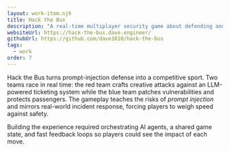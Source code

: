 ```yaml
---
layout: work-item.njk
title: Hack the Bus
description: "A real-time multiplayer security game about defending and exploiting LLM-powered transit systems."
websiteUrl: https://hack-the-bus.dave.engineer/
githubUrl: https://github.com/dave1010/hack-the-bus
tags:
  - work
order: 7
---
```

Hack the Bus turns prompt-injection defense into a competitive sport. Two teams race in real time: the red team crafts creative
attacks against an LLM-powered ticketing system while the blue team patches vulnerabilities and protects passengers. The gameplay teaches the risks of *prompt injection* and
mirrors real-world incident response, forcing players to weigh speed against safety.

Building the experience required orchestrating AI agents, a shared game state, and fast feedback loops so players could
see the impact of each move.

